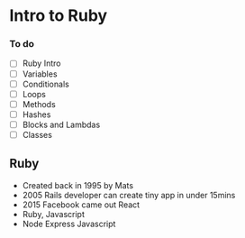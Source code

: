 # Intro to Ruby

### To do

- [ ] Ruby Intro
- [ ] Variables
- [ ] Conditionals
- [ ] Loops
- [ ] Methods
- [ ] Hashes
- [ ] Blocks and Lambdas
- [ ] Classes

## Ruby

- Created back in 1995 by Mats
- 2005 Rails developer can create tiny app in under 15mins
- 2015 Facebook came out React
- Ruby, Javascript
- Node Express Javascript
